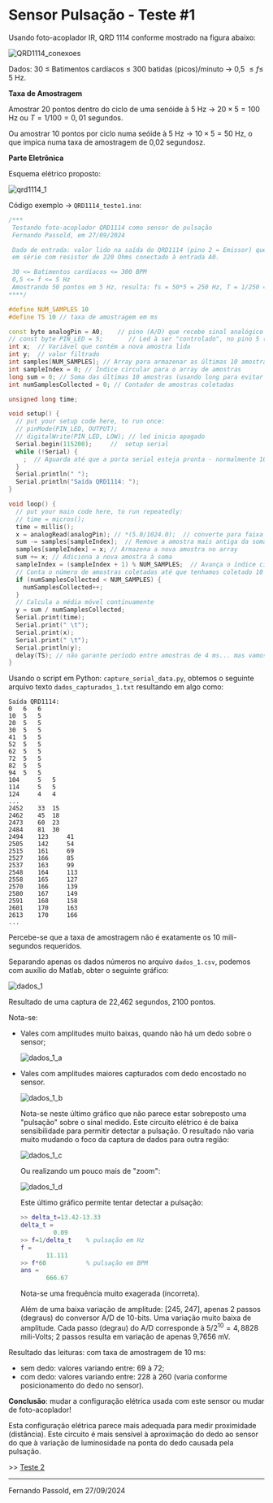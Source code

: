 # Sensor Pulsação - Teste #1

Usando foto-acoplador IR, QRD 1114 conforme mostrado na figura abaixo:

![QRD1114_conexoes](QRD1114_conexoes.jpeg)

Dados: 30 $\le$ Batimentos cardíacos $\le$ 300 batidas (picos)/minuto → 0,5 $\le f \le$ 5 Hz.

**Taxa de Amostragem**

Amostrar 20 pontos dentro do ciclo de uma senóide à 5 Hz → $20 \times 5 = 100$ Hz ou $T=1/100=0,01$ segundos. 

Ou amostrar 10 pontos por ciclo numa seóide à 5 Hz → $10 \times 5=50$ Hz, o que impica numa taxa de amostragem de 0,02 segundosz.

**Parte Eletrônica**

Esquema elétrico proposto:

![qrd1114_1](qrd1114_1.jpg)

Código exemplo → `QRD1114_teste1.ino`:

```C++
/***
 Testando foto-acoplador QRD1114 como sensor de pulsação
 Fernando Passold, em 27/09/2024

 Dado de entrada: valor lido na saída do QRD1114 (pino 2 = Emissor) que está 
 em série com resistor de 220 Ohms conectado à entrada A0.

 30 <= Batimentos cardíacos <= 300 BPM
 0,5 <= f <= 5 Hz
 Amostrando 50 pontos em 5 Hz, resulta: fs = 50*5 = 250 Hz, T = 1/250 = 0,004 
****/

#define NUM_SAMPLES 10
#define TS 10 // taxa de amostragem em ms

const byte analogPin = A0;    // pino (A/D) que recebe sinal analógico
// const byte PIN_LED = 5;       // Led à ser "controlado", no pino 5 (ou 6)
int x;  // Variável que contém a nova amostra lida
int y;  // valor filtrado
int samples[NUM_SAMPLES]; // Array para armazenar as últimas 10 amostras
int sampleIndex = 0; // Índice circular para o array de amostras
long sum = 0; // Soma das últimas 10 amostras (usando long para evitar overflow)
int numSamplesCollected = 0; // Contador de amostras coletadas

unsigned long time;

void setup() {
  // put your setup code here, to run once:
  // pinMode(PIN_LED, OUTPUT);
  // digitalWrite(PIN_LED, LOW); // led inicia apagado
  Serial.begin(115200);     //  setup serial
  while (!Serial) {
    ;  // Aguarda até que a porta serial esteja pronta - normalmente 10 ms
  }
  Serial.println(" ");
  Serial.println("Saída QRD1114: ");
}

void loop() {
  // put your main code here, to run repeatedly:
  // time = micros();
  time = millis();
  x = analogRead(analogPin); // *(5.0/1024.0);  // converte para faixa 0 á 5 Volts
  sum -= samples[sampleIndex];  // Remove a amostra mais antiga da soma
  samples[sampleIndex] = x; // Armazena a nova amostra no array
  sum += x; // Adiciona a nova amostra à soma
  sampleIndex = (sampleIndex + 1) % NUM_SAMPLES;  // Avança o índice circular
  // Conta o número de amostras coletadas até que tenhamos coletado 10 amostras
  if (numSamplesCollected < NUM_SAMPLES) {
    numSamplesCollected++;
  }
  // Calcula a média móvel continuamente
  y = sum / numSamplesCollected;
  Serial.print(time);
  Serial.print(" \t");
  Serial.print(x);
  Serial.print(" \t");
  Serial.println(y);
  delay(TS); // não garante período entre amostras de 4 ms... mas vamos tentar...
}
```

Usando o script em Python: `capture_serial_data.py`, obtemos o seguinte arquivo texto `dados_capturados_1.txt` resultando em algo como:

```
Saída QRD1114:
0 	6 	6
10 	5 	5
20 	5 	5
30 	5 	5
41 	5 	5
52 	5 	5
62 	5 	5
72 	5 	5
82 	5 	5
94 	5 	5
104 	5 	5
114 	5 	5
124 	4 	4
...
2452 	33 	15
2462 	45 	18
2473 	60 	23
2484 	81 	30
2494 	123 	41
2505 	142 	54
2515 	161 	69
2527 	166 	85
2537 	163 	99
2548 	164 	113
2558 	165 	127
2570 	166 	139
2580 	167 	149
2591 	168 	158
2601 	170 	163
2613 	170 	166
...
```

Percebe-se que a taxa de amostragem não é exatamente os 10 mili-segundos requeridos.

Separando apenas os dados números no arquivo `dados_1.csv`, podemos com auxílio do Matlab, obter o seguinte gráfico: 

![dados_1](dados_1.png)

Resultado de uma captura de 22,462 segundos, 2100 pontos.

Nota-se:

* Vales com amplitudes muito baixas, quando não há um dedo sobre o sensor;

  ![dados_1_a](dados_1_a.png)

* Vales com amplitudes maiores capturados com dedo encostado no sensor.

  ![dados_1_b](dados_1_b.png)

  Nota-se neste último gráfico que não parece estar sobreposto uma "pulsação" sobre o sinal medido. Este circuito elétrico é de baixa sensibilidade para permitir detectar a pulsação. O resultado não varia muito mudando o foco da captura de dados para outra região:

  ![dados_1_c](dados_1_c.png)

  Ou realizando um pouco mais de "zoom":

  ![dados_1_d](dados_1_d.png)

  Este último gráfico permite tentar detectar a pulsação:

  ```matlab
  >> delta_t=13.42-13.33
  delta_t =
           0.09
  >> f=1/delta_t	% pulsação em Hz
  f =
         11.111
  >> f*60			% pulsação em BPM
  ans =
         666.67
  ```

  Nota-se uma frequência muito exagerada (incorreta). 
  
  Além de uma baixa variação de amplitude: [245, 247], apenas 2 passos (degraus) do conversor A/D de 10-bits. Uma variação muito baixa de amplitude. Cada passo (degrau) do A/D corresponde à $5/2^{10}=4,8828$ mili-Volts; 2 passos resulta em variação de apenas 9,7656 mV.

Resultado das leituras: com taxa de amostragem de 10 ms:

* sem dedo: valores variando entre: 69 à 72;
* com dedo: valores variando entre: 228 à 260 (varia conforme posicionamento do dedo no sensor).

**Conclusão**: mudar a configuração elétrica usada com este sensor ou mudar de foto-acoplador!

Esta configuração elétrica parece mais adequada para medir proximidade (distância). Este circuito é mais sensível à aproximação do dedo ao sensor do que à variação de luminosidade na ponta do dedo causada pela pulsação.

\>> [Teste 2](QRD1114_teste2.html)

---

Fernando Passold, em 27/09/2024

